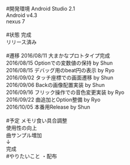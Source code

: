 ﻿#開発環境
Android Studio 2.1<br>
Android v4.3<br>
nexus 7<br>
<br>
#状態
完成<br>
リリース済み<br>
<br>
#遷移
2016/08/11 大まかなプロトタイプ完成<br>
2016/08/15 Optionでの変数値の保持 by Shun<br>
2016/08/15 デバッグ用のbeat円の表示 by Ryo<br>
2016/09/02 タッチ座標での画面遷移 by Shun<br>
2016/09/06 Backの画像配置実装 by Shun<br>
2016/09/16 フリック操作での音色変更実装 by Ryo<br>
2016/09/22 曲追加とOption整備 by Ryo<br>
2016/10/05 本番用Release by Shun<br>
<br>
#予定
メモリ食い具合調整<br>
使用性の向上<br>
曲サンプル増加<br>
↓<br>
完成
<br>
#やりたいこと
・配布<br>
<br>
